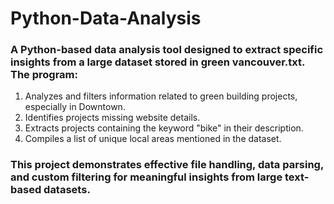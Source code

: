 # Python-Data-Analysis
### A Python-based data analysis tool designed to extract specific insights from a large dataset stored in green vancouver.txt. The program:
1. Analyzes and filters information related to green building projects, especially in Downtown.
2. Identifies projects missing website details.
3. Extracts projects containing the keyword "bike" in their description.
4. Compiles a list of unique local areas mentioned in the dataset.

### This project demonstrates effective file handling, data parsing, and custom filtering for meaningful insights from large text-based datasets.
